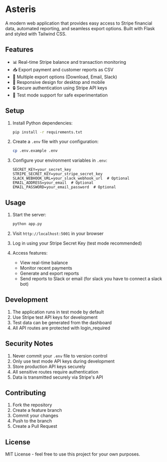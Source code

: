 # Asteris

A modern web application that provides easy access to Stripe financial data, automated reporting, and seamless export options. Built with Flask and styled with Tailwind CSS.

## Features

- 📊 Real-time Stripe balance and transaction monitoring
- 📥 Export payment and customer reports as CSV
- 🔄 Multiple export options (Download, Email, Slack)
- 📱 Responsive design for desktop and mobile
- 🔒 Secure authentication using Stripe API keys
- 🧪 Test mode support for safe experimentation

## Setup

1. Install Python dependencies:
   ```bash
   pip install -r requirements.txt
   ```

2. Create a `.env` file with your configuration:
   ```bash
   cp .env.example .env
   ```

3. Configure your environment variables in `.env`:
   ```
   SECRET_KEY=your_secret_key
   STRIPE_SECRET_KEY=your_stripe_secret_key
   SLACK_WEBHOOK_URL=your_slack_webhook_url  # Optional
   EMAIL_ADDRESS=your_email  # Optional
   EMAIL_PASSWORD=your_email_password  # Optional
   ```

## Usage

1. Start the server:
   ```bash
   python app.py
   ```

2. Visit `http://localhost:5001` in your browser

3. Log in using your Stripe Secret Key (test mode recommended)

4. Access features:
   - View real-time balance
   - Monitor recent payments
   - Generate and export reports
   - Send reports to Slack or email (for slack you have to connect a slack bot)

## Development

1. The application runs in test mode by default
2. Use Stripe test API keys for development
3. Test data can be generated from the dashboard
4. All API routes are protected with login_required

## Security Notes

1. Never commit your `.env` file to version control
2. Only use test mode API keys during development
3. Store production API keys securely
4. All sensitive routes require authentication
5. Data is transmitted securely via Stripe's API

## Contributing

1. Fork the repository
2. Create a feature branch
3. Commit your changes
4. Push to the branch
5. Create a Pull Request

## License

MIT License - feel free to use this project for your own purposes.
